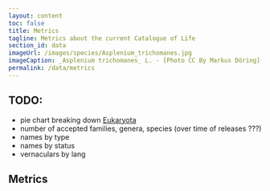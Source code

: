 ```yaml
---
layout: content
toc: false
title: Metrics
tagline: Metrics about the current Catalogue of Life
section_id: data
imageUrl: /images/species/Asplenium_trichomanes.jpg
imageCaption: _Asplenium trichomanes_ L. - [Photo CC By Markus Döring](https://www.inaturalist.org/observations/15132827)
permalink: /data/metrics
---
```


## TODO:
 - pie chart breaking down [Eukaryota](https://www.checklistbank.org/dataset/309864/taxon/CS5HF)
 - number of accepted families, genera, species (over time of releases ???)
 - names by type
 - names by status
 - vernaculars by lang

## Metrics
